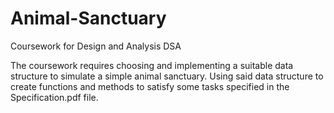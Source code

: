 # Animal-Sanctuary
Coursework for Design and Analysis DSA

The coursework requires choosing and implementing a suitable data structure to simulate a simple animal sanctuary.
Using said data structure to create functions and methods to satisfy some tasks specified in the Specification.pdf file.
